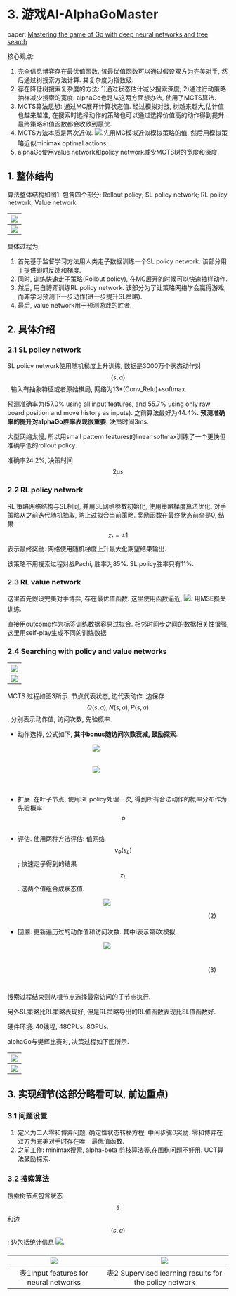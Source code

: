 # 3. 游戏AI-AlphaGoMaster

paper: [Mastering the game of Go with deep neural networks and tree search](https://www.nature.com/articles/nature16961)

核心观点: 

1. 完全信息博弈存在最优值函数. 该最优值函数可以通过假设双方为完美对手, 然后通过树搜索方法计算. 其复杂度为指数级.
2. 存在降低树搜索复杂度的方法: 1)通过状态估计减少搜索深度; 2)通过行动策略抽样减少搜索的宽度. alphaGo也是从这两方面想办法, 使用了MCTS算法.
3. MCTS算法思想: 通过MC展开计算状态值. 经过模拟对战, 树越来越大,估计值也越来越准, 在搜索时选择动作的策略也可以通过选择价值高的动作得到提升.最终策略和值函数都会收敛到最优.
4. MCTS方法本质是两次近似. <span style="display:inline-block; height: 24px;"><img src="img/2021_01_16_22_47_12.png"></span>.先用MC模拟近似模拟策略的值, 然后用模拟策略近似minimax optimal actions.
5. alphaGo使用value network和policy network减少MCTS树的宽度和深度.  

## 1. 整体结构

算法整体结构如图1. 包含四个部分: Rollout policy; 
SL policy network; RL policy network; Value network

|<img src="img/2021_01_15_15_47_27.png">|
|:-:|
|<img src="img/2021_01_15_15_47_50.png">|

具体过程为:

1. 首先基于监督学习方法用人类走子数据训练一个SL policy network. 该部分用于提供即时反馈和梯度.
2. 同时, 训练快速走子策略(Rollout policy), 在MC展开的时候可以快速抽样动作.
3. 然后, 用自博弈训练RL policy network. 该部分为了让策略网络学会赢得游戏, 而非学习预测下一步动作(进一步提升SL策略).
4. 最后, value network用于预测游戏的胜者.

## 2. 具体介绍

### 2.1 SL policy network

SL policy network使用随机梯度上升训练, 数据是3000万个状态动作对$$(s, a)$$, 输入有抽象特征或者原始棋局, 网络为13*(Conv_Relu)+softmax. 

预测准确率为(57.0% using all input features, and 55.7% using only raw board position and move history as inputs). 之前算法最好为44.4%. **预测准确率的提升对alphaGo胜率表现很重要.** 决策时间3ms.

大型网络太慢, 所以用small pattern features的linear softmax训练了一个更快但准确率低的rollout policy. 

准确率24.2%, 决策时间$$2\mu s$$

### 2.2 RL policy network

RL 策略网络结构与SL相同, 并用SL网络参数初始化, 使用策略梯度算法优化. 对手策略从之前迭代随机抽取, 防止过拟合当前策略. 奖励函数在最终状态前全是0, 结果$$z_t=\pm 1$$表示最终奖励. 网络使用随机梯度上升最大化期望结果输出.

该策略不用搜索过程对战Pachi, 胜率为85%. SL policy胜率只有11%.

### 2.3 RL value network

这里首先假设完美对手博弈, 存在最优值函数. 这里使用函数逼近, <span style="display:inline-block; height: 24px; "><img src="img/2021_01_15_17_15_41.png"></span>. 用MSE损失训练.

直接用outcome作为标签训练数据容易过拟合. 相邻时间步之间的数据相关性很强, 这里用self-play生成不同的训练数据

### 2.4 Searching with policy and value networks

|<img src="img/2021_01_16_19_53_13.png">|
|:-:|
|<img src="img/2021_01_16_20_04_15.png">|

MCTS 过程如图3所示. 节点代表状态, 边代表动作. 边保存$$Q(s, a), N(s, a), P(s, a)$$, 分别表示动作值, 访问次数, 先验概率.

* 动作选择, 公式如下, **其中bonus随访问次数衰减, 鼓励探索**.

<div style="width: 100%; height:100px; line-height:30px; text-align: center; ">
<div style="width:80%; height:50px; ">
<img src="img/2021_01_16_20_08_27.png">
</div>
<div style="width:80%; height:50px; ">
<img src="img/2021_01_16_20_08_55.png">
</div>
</div>

* 扩展. 在叶子节点, 使用SL policy处理一次, 得到所有合法动作的概率分布作为先验概率$$P$$.
* 评估. 使用两种方法评估: 值网络$$v_\theta(s_L)$$; 快速走子得到的结果$$z_L$$. 这两个值组合成状态值.

<div style="width: 100%; height:50px; line-height:50px; text-align: center; ">
<div style="float: right; width:15%; height:50px; ">
<p>(2)</p>
</div>
<div style="float: right; width:80%; height:50px; ">
<img src="img/2021_01_16_20_19_00.png">
</div>
</div>

* 回溯. 更新遍历过的动作值和访问次数. 其中i表示第i次模拟.

<div style="width: 100%; height:100px; line-height:100px; text-align: center; ">
<div style="float: right; width:15%; height:100%; ">
<p>(3)</p>
</div>
<div style="float: right; width:80%; height:100%; ">
<img src="img/2021_01_16_20_22_49.png">
</div>
</div>

搜索过程结束则从根节点选择最常访问的子节点执行.

另外SL策略比RL策略表现好, 但是RL策略导出的RL值函数表现比SL值函数好.

硬件环境: 40线程, 48CPUs, 8GPUs.

alphaGo与樊辉比赛时, 决策过程如下图所示.

|<img src="img/2021_01_16_22_31_45.png">|
|:-:|
|<img src="img/2021_01_16_22_32_01.png">|

## 3. 实现细节(这部分略看可以, 前边重点)

### 3.1 问题设置

1. 定义为二人零和博弈问题. 确定性状态转移方程, 中间步骤0奖励. 零和博弈在双方为完美对手时存在唯一最优值函数.
2. 之前工作: minimax搜索, alpha-beta 剪枝算法等,在围棋问题不好用. UCT算法鼓励探索.

### 3.2 搜索算法

搜索树节点包含状态$$s$$和边$$(s, a)$$; 边包括统计信息 <span style="display:inline-block; height: 24px; "> <img src="img/2021_01_16_22_54_48.png"></span>.

|<img src="img/2021_01_15_16_45_23.png">|<img src="img/2021_01_15_16_46_46.png">|
|:-:|:-:|
|表1Input features for neural networks | 表2 Supervised learning results for the policy network|
